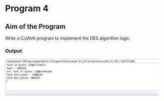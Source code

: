 # Program 4

## Aim of the Program

Write a C/JAVA program to implement the DES algorithm logic.

### Output

![output](Output_Program4.png)
